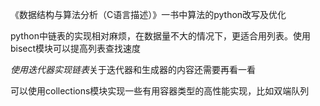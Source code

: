 《数据结构与算法分析（C语言描述）》一书中算法的python改写及优化

python中链表的实现相对麻烦，在数据量不大的情况下，更适合用列表。使用bisect模块可以提高列表查找速度

*使用迭代器实现链表*关于迭代器和生成器的内容还需要再看一看

可以使用collections模块实现一些有用容器类型的高性能实现，比如双端队列
